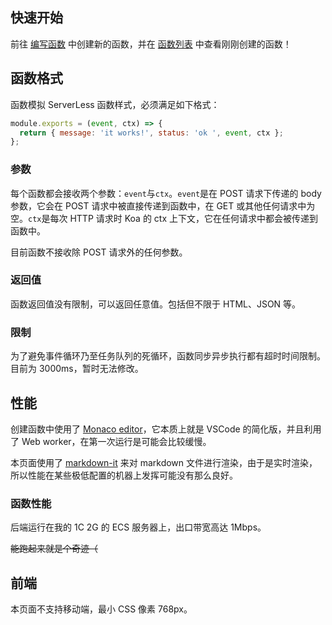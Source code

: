 ## 快速开始

前往 [编写函数](/#/create) 中创建新的函数，并在 [函数列表](/#/list) 中查看刚刚创建的函数！

## 函数格式

函数模拟 ServerLess 函数样式，必须满足如下格式：

```js
module.exports = (event, ctx) => {
  return { message: 'it works!', status: 'ok ', event, ctx };
};
```

### 参数

每个函数都会接收两个参数：`event`与`ctx`。`event`是在 POST 请求下传递的 body 参数，它会在 POST 请求中被直接传递到函数中，在 GET 或其他任何请求中为空。`ctx`是每次 HTTP 请求时 Koa 的 ctx 上下文，它在任何请求中都会被传递到函数中。

目前函数不接收除 POST 请求外的任何参数。

### 返回值

函数返回值没有限制，可以返回任意值。包括但不限于 HTML、JSON 等。

### 限制

为了避免事件循环乃至任务队列的死循环，函数同步异步执行都有超时时间限制。目前为 3000ms，暂时无法修改。

## 性能

创建函数中使用了 [Monaco editor](https://microsoft.github.io/monaco-editor/)，它本质上就是 VSCode 的简化版，并且利用了 Web worker，在第一次运行是可能会比较缓慢。

本页面使用了 [markdown-it](https://github.com/markdown-it/markdown-it) 来对 markdown 文件进行渲染，由于是实时渲染，所以性能在某些极低配置的机器上发挥可能没有那么良好。

### 函数性能

后端运行在我的 1C 2G 的 ECS 服务器上，出口带宽高达 1Mbps。

~~能跑起来就是个奇迹（~~

## 前端

本页面不支持移动端，最小 CSS 像素 768px。